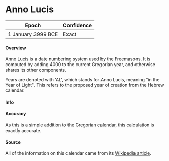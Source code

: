 # Anno Lucis

| Epoch             | Confidence |
| ----------------- | ---------- |
| 1 January 3999 BCE | Exact     |

#### Overview

Anno Lucis is a date numbering system used by the Freemasons. It is computed by adding 4000 to the current Gregorian year, and otherwise shares its other components.

Years are denoted with 'AL', which stands for Anno Lucis, meaning "in the Year of Light". This refers to the proposed year of creation from the Hebrew calendar.

#### Info

#### Accuracy

As this is a simple addition to the Gregorian calendar, this calculation is exactly accurate.

#### Source

All of the information on this calendar came from its [Wikipedia article](https://en.wikipedia.org/wiki/Anno_Lucis).
